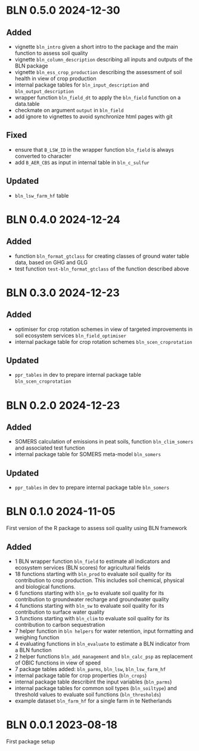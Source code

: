 # BLN 0.5.0 2024-12-30

## Added
- vignette `bln_intro` given a short intro to the package and the main function to assess soil quality
- vignette `bln_column_description` describing all inputs and outputs of the BLN package
- vignette `bln_ess_crop_production` describing the assessment of soil health in view of crop production
- internal package tables for `bln_input_description` and `bln_output_description`
- wrapper function `bln_field_dt` to apply the `bln_field` function on a data.table
- checkmate on argument `output` in `bln_field`
- add ignore to vignettes to avoid synchronize html pages with git

## Fixed
- ensure that `B_LSW_ID` in the wrapper function `bln_field` is always converted to character
- add `B_AER_CBS` as input in internal table in `bln_c_sulfur`

## Updated
- `bln_lsw_farm_hf` table 

# BLN 0.4.0 2024-12-24

## Added
* function `bln_format_gtclass` for creating classes of ground water table data, based on GHG and GLG
* test function `test-bln_format_gtclass` of the function described above

# BLN 0.3.0 2024-12-23

## Added
* optimiser for crop rotation schemes in view of targeted improvements in soil ecosystem services `bln_field_optimiser`
* internal package table for crop rotation schemes `bln_scen_croprotation`

## Updated
* `ppr_tables` in dev to prepare internal package table `bln_scen_croprotation`

# BLN 0.2.0 2024-12-23 

## Added
* SOMERS calculation of emissions in peat soils, function `bln_clim_somers` and associated test function
* internal package table for SOMERS meta-model `bln_somers`

## Updated
* `ppr_tables` in dev to prepare internal package table `bln_somers`

# BLN 0.1.0 2024-11-05
First version of the R package to assess soil quality using BLN framework

## Added
* 1 BLN wrapper function `bln_field` to estimate all indicators and ecosystem services (BLN scores) for agricultural fields
* 18 functions starting with `bln_prod` to evaluate soil quality for its contribution to crop production. This includes soil chemical, physical and biological functions.
* 6 functions starting with `bln_gw` to evaluate soil quality for its contribution to groundwater recharge and groundwater quality
* 4 functions starting with `bln_sw` to evaluate soil quality for its contribution to surface water quality
* 3 functions starting with `bln_clim` to evaluate soil quality for its contribution to carbon sequestration
* 7 helper function in `bln helpers` for water retention, input formatting and weighing function
* 4 evaluating functions in `bln_evaluate` to estimate a BLN indicator from a BLN function
* 2 helper functions `bln_add_management` and `bln_calc_psp` as replacement of OBIC functions in view of speed
* 7 package tables added: `bln_parms`, `bln_lsw`,  `bln_lsw_farm_hf`
* internal package table for crop properties (`bln_crops`) 
* internal package table describint the input variables (`bln_parms`)
* internal package tables for common soil types (`bln_soiltype`) and threshold values to evaluate soil functions (`bln_thresholds`)
* example dataset `bln_farm_hf` for a single farm in te Netherlands

# BLN 0.0.1 2023-08-18
First package setup
